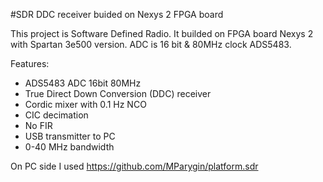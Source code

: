 #SDR DDC receiver buided on Nexys 2 FPGA board

This project is Software Defined Radio. It builded on FPGA board Nexys 2 with Spartan 3e500 version.
ADC is 16 bit & 80MHz clock ADS5483.

Features:

* ADS5483 ADC 16bit 80MHz
* True Direct Down Conversion (DDC) receiver
* Cordic mixer with 0.1 Hz NCO
* CIC decimation
* No FIR
* USB transmitter to PC
* 0-40 MHz bandwidth

On PC side I used <https://github.com/MParygin/platform.sdr>
